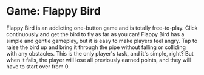 # Game: Flappy Bird
Flappy Bird is an addicting one-button game and is totally free-to-play. Click continuously and get the bird to fly as far as you can! Flappy Bird has a simple and gentle gameplay, but it is easy to make players feel angry. Tap to raise the bird up and bring it through the pipe without falling or colliding with any obstacles. This is the only player's task, and it's simple, right? But when it fails, the player will lose all previously earned points, and they will have to start over from 0.
